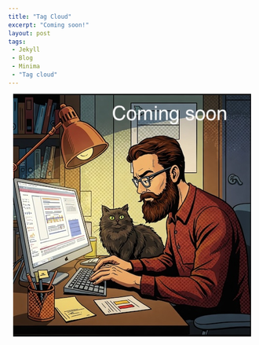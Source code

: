 ```yaml
---
title: "Tag Cloud"
excerpt: "Coming soon!"
layout: post
tags:
 - Jekyll
 - Blog
 - Minima
 - "Tag cloud"
---
```


<p style="text-align:center;">
	<img src="/assets/images/under_construction.jpg" alt="Man and cat at desk writing blog">
</p>



